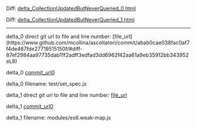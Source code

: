 Diff: [delta_CollectionUpdatedButNeverQueried_0.html](./delta_CollectionUpdatedButNeverQueried_0.html)

Diff: [delta_CollectionUpdatedButNeverQueried_1.html](./delta_CollectionUpdatedButNeverQueried_1.html)

<hr>
delta_0 direct git url to file and line number: [file_url](https://www.github.com/mcollina/ascoltatori/commit/abab0cae038fac0af7f4de467fde27719515150f/#diff-87ef2984aa97735dab11f2adff3edfad3dd6962f42aa61a9eb35912bb343952eL8)

delta_0 [commit_url0](https://www.github.com/mcollina/ascoltatori/commit/abab0cae038fac0af7f4de467fde27719515150f)

delta_0 filename: test/set_spec.js



delta_1 direct git url to file and line number: [file_url](https://www.github.com/zloirock/core-js/commit/db5c900bfa29194fd2dfff163b5245f359b340ca/#diff-1631f45b55d4a91500aacc1a599862bf20b1a58e9e14a449fbd7bc230b51df6aL28)

delta_1 [commit_url0](https://www.github.com/zloirock/core-js/commit/db5c900bfa29194fd2dfff163b5245f359b340ca)

delta_1 filename: modules/es6.weak-map.js



